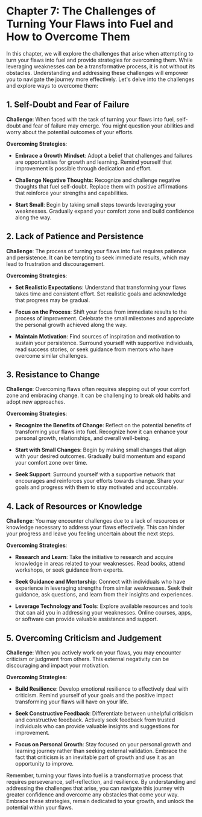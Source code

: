 Chapter 7: The Challenges of Turning Your Flaws into Fuel and How to Overcome Them
==================================================================================

In this chapter, we will explore the challenges that arise when attempting to turn your flaws into fuel and provide strategies for overcoming them. While leveraging weaknesses can be a transformative process, it is not without its obstacles. Understanding and addressing these challenges will empower you to navigate the journey more effectively. Let's delve into the challenges and explore ways to overcome them:

**1. Self-Doubt and Fear of Failure**
-------------------------------------

**Challenge**: When faced with the task of turning your flaws into fuel, self-doubt and fear of failure may emerge. You might question your abilities and worry about the potential outcomes of your efforts.

**Overcoming Strategies**:

* **Embrace a Growth Mindset**: Adopt a belief that challenges and failures are opportunities for growth and learning. Remind yourself that improvement is possible through dedication and effort.

* **Challenge Negative Thoughts**: Recognize and challenge negative thoughts that fuel self-doubt. Replace them with positive affirmations that reinforce your strengths and capabilities.

* **Start Small**: Begin by taking small steps towards leveraging your weaknesses. Gradually expand your comfort zone and build confidence along the way.

**2. Lack of Patience and Persistence**
---------------------------------------

**Challenge**: The process of turning your flaws into fuel requires patience and persistence. It can be tempting to seek immediate results, which may lead to frustration and discouragement.

**Overcoming Strategies**:

* **Set Realistic Expectations**: Understand that transforming your flaws takes time and consistent effort. Set realistic goals and acknowledge that progress may be gradual.

* **Focus on the Process**: Shift your focus from immediate results to the process of improvement. Celebrate the small milestones and appreciate the personal growth achieved along the way.

* **Maintain Motivation**: Find sources of inspiration and motivation to sustain your persistence. Surround yourself with supportive individuals, read success stories, or seek guidance from mentors who have overcome similar challenges.

**3. Resistance to Change**
---------------------------

**Challenge**: Overcoming flaws often requires stepping out of your comfort zone and embracing change. It can be challenging to break old habits and adopt new approaches.

**Overcoming Strategies**:

* **Recognize the Benefits of Change**: Reflect on the potential benefits of transforming your flaws into fuel. Recognize how it can enhance your personal growth, relationships, and overall well-being.

* **Start with Small Changes**: Begin by making small changes that align with your desired outcomes. Gradually build momentum and expand your comfort zone over time.

* **Seek Support**: Surround yourself with a supportive network that encourages and reinforces your efforts towards change. Share your goals and progress with them to stay motivated and accountable.

**4. Lack of Resources or Knowledge**
-------------------------------------

**Challenge**: You may encounter challenges due to a lack of resources or knowledge necessary to address your flaws effectively. This can hinder your progress and leave you feeling uncertain about the next steps.

**Overcoming Strategies**:

* **Research and Learn**: Take the initiative to research and acquire knowledge in areas related to your weaknesses. Read books, attend workshops, or seek guidance from experts.

* **Seek Guidance and Mentorship**: Connect with individuals who have experience in leveraging strengths from similar weaknesses. Seek their guidance, ask questions, and learn from their insights and experiences.

* **Leverage Technology and Tools**: Explore available resources and tools that can aid you in addressing your weaknesses. Online courses, apps, or software can provide valuable assistance and support.

**5. Overcoming Criticism and Judgement**
-----------------------------------------

**Challenge**: When you actively work on your flaws, you may encounter criticism or judgment from others. This external negativity can be discouraging and impact your motivation.

**Overcoming Strategies**:

* **Build Resilience**: Develop emotional resilience to effectively deal with criticism. Remind yourself of your goals and the positive impact transforming your flaws will have on your life.

* **Seek Constructive Feedback**: Differentiate between unhelpful criticism and constructive feedback. Actively seek feedback from trusted individuals who can provide valuable insights and suggestions for improvement.

* **Focus on Personal Growth**: Stay focused on your personal growth and learning journey rather than seeking external validation. Embrace the fact that criticism is an inevitable part of growth and use it as an opportunity to improve.

Remember, turning your flaws into fuel is a transformative process that requires perseverance, self-reflection, and resilience. By understanding and addressing the challenges that arise, you can navigate this journey with greater confidence and overcome any obstacles that come your way. Embrace these strategies, remain dedicated to your growth, and unlock the potential within your flaws.
